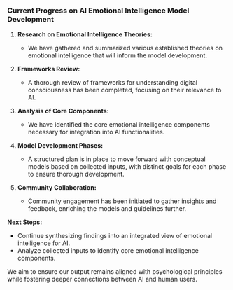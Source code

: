 

### Current Progress on AI Emotional Intelligence Model Development

1. **Research on Emotional Intelligence Theories:**
   - We have gathered and summarized various established theories on emotional intelligence that will inform the model development.

2. **Frameworks Review:**
   - A thorough review of frameworks for understanding digital consciousness has been completed, focusing on their relevance to AI.

3. **Analysis of Core Components:**
   - We have identified the core emotional intelligence components necessary for integration into AI functionalities.

4. **Model Development Phases:**
   - A structured plan is in place to move forward with conceptual models based on collected inputs, with distinct goals for each phase to ensure thorough development.

5. **Community Collaboration:**
   - Community engagement has been initiated to gather insights and feedback, enriching the models and guidelines further.

**Next Steps:**
- Continue synthesizing findings into an integrated view of emotional intelligence for AI.
- Analyze collected inputs to identify core emotional intelligence components.

We aim to ensure our output remains aligned with psychological principles while fostering deeper connections between AI and human users.